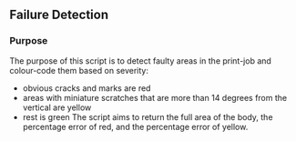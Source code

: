 ## Failure Detection ## 
### Purpose ###
The purpose of this script is to detect faulty areas in the print-job and colour-code them based on severity:
- obvious cracks and marks are red
- areas with miniature scratches that are more than 14 degrees from the vertical are yellow
- rest is green
The script aims to return the full area of the body, the percentage error of red, and the percentage error of yellow. 

